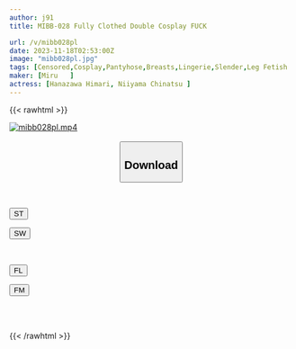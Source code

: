 ```yaml
---
author: j91
title: MIBB-028 Fully Clothed Double Cosplay FUCK

url: /v/mibb028pl
date: 2023-11-18T02:53:00Z
image: "mibb028pl.jpg"
tags: [Censored,Cosplay,Pantyhose,Breasts,Lingerie,Slender,Leg Fetish	 ]
maker: [Miru   ]
actress: [Hanazawa Himari, Niiyama Chinatsu ]
---
```



{{< rawhtml >}}

<div class="video" data-videoid="paQZqjDkJACzGA">
    <a href="javascript:;">
        <img src="/v/mibb028pl/mibb028pl.jpg" width="WIDTH" height="HEIGHT" alt="mibb028pl.mp4" loading="lazy">
    </a>
</div>

<script type="text/javascript" src="https://j91.asia/asset/on-demand-st.js"></script>

<br>
  <link rel="stylesheet" href="https://j91.asia/asset/bs5.css">
  
  <center>
  <button class="btn btn-primary" type="button" data-bs-toggle="collapse" data-bs-target=".multi-collapse" aria-expanded="false" aria-controls="multiCollapseExample1 multiCollapseExample2"><h2>Download</h2></button></center>
</p>
<div class="row">
  <div class="col">
    <div class="collapse multi-collapse" id="multiCollapseExample1">
      <div class="card card-body">
	      	      <br>
<div class="buttons">  
<p><a href="https://streamtape.to/v/paQZqjDkJACzGA" target="_blank"><button class="btn-hover color-3"><i class="fa fa-download"></i> ST</button></a></p>
<p><a href="https://sfastwish.com/wrvz8k43ywg5" target="_blank"><button class="btn-hover color-2"><i class="fa fa-download"></i> SW</button></a></p></div>
    </div>
  </div>
</div>
  <div class="col">
    <div class="collapse multi-collapse" id="multiCollapseExample2">
      <div class="card card-body">
	      <br>
<div class="buttons">
<p><a href="javascript:;" target="_blank"><button class="btn-hover color-9"><i class="fa fa-download"></i> FL</button></a></p>
<p><a href="javascript:;" target="_blank"><button class="btn-hover color-8"><i class="fa fa-download"></i> FM</button></a></p></div>
<br><br>
      </div>
    </div>
  </div>
</div>

{{< /rawhtml >}}
